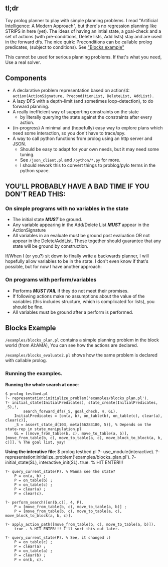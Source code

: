 ## tl;dr
Toy prolog planner to play with simple planning problems. 
I read "Artificial Intelligence: A Modern Approach", but there's no regression planning like STRIPS in here (yet). The ideas of having an intial state, a goal-check and a set of actions (with pre-conditions, Delete lists, Add lists) stay and are used in the forward dfs. The nice quirk: Preconditions can be callable prolog predicates, (subject to conditions). See ["Blocks example"](#Blocks-Example)

This cannot be used for serious planning problems. If that's what you need, Use a real solver.

## Components
* A declarative problem representation based on action/4:
    `action(ActionSignature, PreconditionList, DeleteList, AddList).`    
* A lazy DFS with a depth-limit (and sometimes loop-detection), to do forward planning. 
* A really inefficient way of supporting constraints on the state 
    - by literally querying the state against the constraints after every action.
* (in-progress) A minimal and (hopefully) easy way to explore plans which need some interaction, so you don't have to trace/spy. 
* A way to call python functions from prolog using an http server and JSON.   
    - Should be easy to adapt for your own needs, but it may need some tuning.
    - See `/json_client.pl` and `/python/*.py` for more.
    - I should rework this to convert things to problog/pylo terms in the python space. 


## YOU'LL PROBABLY HAVE A BAD TIME IF YOU DON'T READ THIS:
### On simple programs with no variables in the state ###
* The initial state ***MUST*** be ground.
* Any variable appearing in the Add/Delete List ***MUST*** appear in the ActionSignature
* All variables in an evaluate must be ground post evaluation OR not appear in the Delete/AddList.
These together should guarantee that any state will be ground by construction.

If/When I (or you?) sit down to finally write a backwards planner, I will hopefully allow variables to be in the state. I don't even know if that's possible, but for now I have another approach:

### On programs with perform/variables ###
- Performs ***MUST FAIL*** if they do not meet their promises.
- If following actions make no assumptions about the value of the variables (this includes structure, which is complicated for lists), you should be fine.
- All variables must be ground after a perform is performed.

## Blocks Example
`/examples/blocks_plan.pl` contains a simple planning problem in the block world (from AI:AMA), You can see how the actions are declared.

`/examples/blocks_evaluate2.pl` shows how the same problem is declared with callable prolog.


### Running the examples.
**Running the whole search at once**: 
    
    $ prolog testbed.pl
    ?- representation:initialize_problem('examples/blocks_plan.pl').
    ?- initial_state(InitialPredicates), state_create(InitialPredicates, _S),!, 
            search_forward_dfs(_S, goal_check, 4, GL).
        InitialPredicates = [on(a, b), on_table(b), on_table(c), clear(a), clear(c)],
        _S = assert_state_d(103, meta(56283180, 5)), % Depends on the state-rep in state_manipulation.pl
        GL = [[move_from_table(b, c), move_to_table(a, b)], [move_from_table(b, c), move_to_table(a, c), move_block_to_block(a, b, c)]]. % The goal list, yay!

**Using the interative file**: 
    $ prolog testbed.pl
    ?- use_module(interactive).
    ?- representation:initialize_problem('examples/blocks_plan.pl').
    ?- initial_state(SL), interactive_init(SL).
        true. % HIT ENTER!!!

    ?- query_current_state(P). % Wanna see the state?
        P = on(a, b) ;
        P = on_table(b) ;
        P = on_table(c) ;
        P = clear(a) ;
        P = clear(c).

    ?- perform_search([on(b,c)], 4, P).
        P = [move_from_table(b, c), move_to_table(a, b)] ;
        P = [move_from_table(b, c), move_to_table(a, c), move_block_to_block(a, b, c)].

    ?- apply_action_path([move_from_table(b, c), move_to_table(a, b)]).
        true . % HIT ENTER!!! I'll sort this out later.

    ?- query_current_state(P). % See, it changed :)
        P = on_table(c) ;
        P = clear(a) ;
        P = on_table(a) ;
        P = clear(b) ;
        P = on(b, c).

